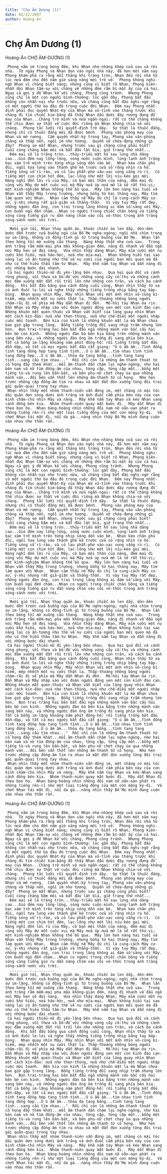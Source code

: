 ```yaml
---
title: "Chợ Âm Dương (1)"
date: 02/12/2007
author: Hoàng-Ân
---
```


# Chợ Âm Dương (1)

Hoàng-Ân
CHỢ ÂM-DƯƠNG (1)

     Phong nằm im trong bóng đêm, khi Nhạn nhẹ-nhàng khép cửa sau và rời nhà.  Từ ngày Phong và Nhạn dọn vào ngôi nhà này, đã hơn một năm nay Phong khám-phá ra rằng mỗi tháng khi trăng tròn, Nhạn đều rời nhà từ lúc nửa đêm cho đến năm giờ sáng nàng mới trở về.  Phong không nghi-ngờ Nhạn vì chàng biết nàng; nhưng cũng vì biết rõ Nhạn, Phong kiên-nhẫn đợi Nhạn tâm-sự với chàng về những đêm rằm bí-mật ấy của cả hai.  Ngay cả gợi ý để Nhạn kể với chàng, Phong cũng tránh.  Nhưng Phong cũng chỉ là một con người bình-thường: lúc gần đây, Phong bắt đầu không còn nhẫn-nại như trước nữa, và chàng cũng bắt đầu nghi-ngờ rằng có một người thứ ba đâu đó trong cuộc đời Nhạn.  Đêm nay Phong nhất-định phải đọc quyển Nhật-Ký của Nhạn mà vô-tình vào tháng trước khi chàng đi tìm chiếc kim-băng đã thấy Nhạn dấu dưới đáy rương đựng đồ may của Nhạn...Chàng trở mình và nửa ngần-ngại: rất có thể chàng không thể chịu được sự thật về cuộc đời riêng mà Nhạn không chia-sẻ với chàng.  Phong tắc lưỡi rồi quyết-định trở dậy.  Sự thật là thuốc đắng, nhưng chỉ có thuốc đắng mới dã được bệnh.  Phong vào phòng may của Nhạn và mở rương.  Cầm quyển nhật-ký trong tay, Phong vào văn-phòng chàng và thắp nến, ngồi im như tượng.  Quyển vở chứa-đựng những gì đây?  Phong sợ mất Nhạn, nhưng trước sau gì chàng cũng phải biết!  Cuối cùng chàng bặm môi và bắt đầu lật bìa, giở trang thứ nhất...
      Đêm mai sẽ là trăng tròn...thủy-triều mặt hồ sau lưng nhà dâng cao...Gió đêm nay lồng-lộng, sóng nước cuộn mình, long-lanh ánh trăng bạc xám trở mình trên từng nhịp sóng dồn vào bờ.  Nhạn kéo chăn phủ đùi, ngồi tựa lưng vào thành ghế kê trước cửa sổ rộng nhìn ra hồ.  Tiếng sóng vỗ rì-rào, và cỏ lau phất-phơ xào-xạc vọng vẳng rù-rì.  Có tiếng một con chim hót đêm, lạc-lõng như một lời níu-kéo gọi mời.  Nàng nghĩ đến lời rủ của Mây, cô bạn mới thân của nàng, đêm mai đi cùng với Mây dự một cuộc vui mà Mây nửa úp nửa mở là sẽ rất thú-vị; một kinh-nghiệm Nhạn không thể bỏ qua.  Mây lớn hơn nàng hai tuổi và Nhạn vẫn thấy Mây trong trường, nhưng bỗng từ hai tháng nay, Mây tìm làm quen với Nhạn.  Nhạn cảm thấy nể Mây dù chỉ là cung-cách Mây cư-xử, ý-nhị nhưng rất già-giặn và thẳng-thắn.  Vì vậy tuy Mây rất đẹp, những người đàn ông, con trai trong làng không ai dám sỗ-sàng với Mây.  Cơn buồn ngủ đến chậm...Nhạn co người trong chiếc chăn bông và tiếng sóng cùng tiếng gió ru dần nàng chìm vào cõi vô-thức trong ánh trăng sóng-sánh nước với trời.
      ....................
      Mười giờ tối, Nhạn thay quần áo, khoác chiếc áo len dầy, dón-dén bước đến trước cửa buồng ngủ của Bố Mẹ nghe-ngóng; ngôi nhà chìm trong sự im-lặng, không có động-tình gì từ trong buồng của Bố Mẹ.  Nhạn lần theo bóng tối mờ xuống cầu thang.  Nàng khép thật nhẹ cửa sau.  Trong ánh trăng rằm mềm-mại pha mầu không-gian đêm, nàng đi nhanh về đầu ngõ nơi Mây hẹn sẽ đợi nàng.  Vừa nhìn thấy dáng Nhạn, Mây mỉm cười một nụ cười khó hiểu, nửa háo-hức, nửa như mỉa-mai.  Nhạn không hiểu tại sao nàng lại có ấn-tượng như thế về nụ cười của người bạn mới quen mà đã như có thể hiểu thấu tâm-tư Nhạn.  Mây khẽ nắm tay Nhạn và dẫn nàng đi với những bước dài nhanh.
     Cả hai người thiếu-nữ đi yên-lặng bên nhau.  Qua hai quả đồi và cánh rừng phong, sồi thưa và bồ-đề với những vòng cây cổ-thụ và những cành mọc đâm xuống mặt đất rồi trồi lên như những con trăn, và cách ba cánh đồng.  Khi bắt đầu băng qua cánh đồng cuối cùng, Nhạn nhìn thấy từ xa có ánh đuốc le-lói và nghe thấy những tiếng trống nhịp bằng tay bập-bùng.  Nhạn quay nhìn Mây, Mây nhìn Nhạn với một ánh nhìn vô-cùng bí-hiểm, mép nhếch một nụ cười thật lạ. Thấp-thoáng những bóng người chậm-rãi đi về phía mà Mây dẫn Nhạn đi đến.  Mồ-hôi tay Nhạn ứa rịn.  Dần Nhạn và Mây nhập vào với đoàn người đứng ven một con kinh đào cạn.  Những khuôn mặt quen-thuộc và Nhạn vẫn biết của làng quay nhìn Nhạn một cách kín-đáo: nửa như thẹn-thùng, nửa như chế-diễu một người nhập cuộc mới toanh.  Bên kia con kinh là những khuôn mặt lạ mà Nhạn chưa bao giờ gặp trong làng.  Bỗng tiếng trống đổi sang nhịp trầm nhưng lớn hơn.  Bọn trai-tráng hai bên bắt đầu ngả những mảnh ván bắc cầu hai bên bờ con kinh.  Những người đàn bà bên kia băng trên những mảnh ván sang bên này, và những người đàn ông ôm trống đi sang phía bên kia.   Tất cả bỗng im-lặng khoảng năm phút đồng-hồ: rồi tiếng trống bắt đầu dồn-dập, và tất cả mọi người bắt đầu cất giọng: "Ù ù ầm ầm...Tình đồng tính tang đồng hợp tang tính tình...Ù ù ầm ầm...tìm nhau tình tính tang đồng hợp...Ù ù ầm ầm...thỏa dạ tang bồng...tình tang tang tính...sang cầu tìm nhau..."  Rồi chỉ còn là những âm-thanh thoát từ cổ họng đầy thèm khát...mỗi âm-thanh dần chậm lại nghe-ngóng, như hai bên nam và nữ tìm đồng-âm của nhau, từng cặp, từng cặp một...bỗng một tiếng tù-và rung lên bần-bật, và bên phụ-nữ chợt chạy ùa qua những mảnh ván...đôi bên vẫn thốt lên những âm-thanh từ cổ họng.  Như hẹn trước những cặp đồng-âm tìm ra nhau và mặt đất đón xuống từng đôi trai gái quằn-quại trong tay nhau.
     Nhạn nhìn thấy một nhóm thanh-niên vẫn đứng im, một chàng có mái tóc dài quăn dợn sóng dưới ánh trăng và ánh đuốc cắm phía bên này của con kinh chăm-chú nhìn Mây và nàng.  Mây khẽ nắm tay Nhạn và kéo Nhạn sang cánh đồng bên kia.  Nhóm thanh-niên quay mặt bước đi.  Mây dắt Nhạn đi theo bọn họ.  Nhạn bàng-hoàng nhìn những đôi nam nữ oằn-oạn phát ra những tiếng rên-rỉ như một loại tiếng động của một cơn mộng kỳ-dị.  Và chợt Nhạn tái mặt đi, nổi da gà...nàng nhìn thấy Bố Mẹ mình đang cuộn vào nhau như thân rắn.

Hoàng-Ân
CHỢ ÂM-DƯƠNG (1)

     Phong nằm im trong bóng đêm, khi Nhạn nhẹ-nhàng khép cửa sau và rời nhà.  Từ ngày Phong và Nhạn dọn vào ngôi nhà này, đã hơn một năm nay Phong khám-phá ra rằng mỗi tháng khi trăng tròn, Nhạn đều rời nhà từ lúc nửa đêm cho đến năm giờ sáng nàng mới trở về.  Phong không nghi-ngờ Nhạn vì chàng biết nàng; nhưng cũng vì biết rõ Nhạn, Phong kiên-nhẫn đợi Nhạn tâm-sự với chàng về những đêm rằm bí-mật ấy của cả hai.  Ngay cả gợi ý để Nhạn kể với chàng, Phong cũng tránh.  Nhưng Phong cũng chỉ là một con người bình-thường: lúc gần đây, Phong bắt đầu không còn nhẫn-nại như trước nữa, và chàng cũng bắt đầu nghi-ngờ rằng có một người thứ ba đâu đó trong cuộc đời Nhạn.  Đêm nay Phong nhất-định phải đọc quyển Nhật-Ký của Nhạn mà vô-tình vào tháng trước khi chàng đi tìm chiếc kim-băng đã thấy Nhạn dấu dưới đáy rương đựng đồ may của Nhạn...Chàng trở mình và nửa ngần-ngại: rất có thể chàng không thể chịu được sự thật về cuộc đời riêng mà Nhạn không chia-sẻ với chàng.  Phong tắc lưỡi rồi quyết-định trở dậy.  Sự thật là thuốc đắng, nhưng chỉ có thuốc đắng mới dã được bệnh.  Phong vào phòng may của Nhạn và mở rương.  Cầm quyển nhật-ký trong tay, Phong vào văn-phòng chàng và thắp nến, ngồi im như tượng.  Quyển vở chứa-đựng những gì đây?  Phong sợ mất Nhạn, nhưng trước sau gì chàng cũng phải biết!  Cuối cùng chàng bặm môi và bắt đầu lật bìa, giở trang thứ nhất...
      Đêm mai sẽ là trăng tròn...thủy-triều mặt hồ sau lưng nhà dâng cao...Gió đêm nay lồng-lộng, sóng nước cuộn mình, long-lanh ánh trăng bạc xám trở mình trên từng nhịp sóng dồn vào bờ.  Nhạn kéo chăn phủ đùi, ngồi tựa lưng vào thành ghế kê trước cửa sổ rộng nhìn ra hồ.  Tiếng sóng vỗ rì-rào, và cỏ lau phất-phơ xào-xạc vọng vẳng rù-rì.  Có tiếng một con chim hót đêm, lạc-lõng như một lời níu-kéo gọi mời.  Nàng nghĩ đến lời rủ của Mây, cô bạn mới thân của nàng, đêm mai đi cùng với Mây dự một cuộc vui mà Mây nửa úp nửa mở là sẽ rất thú-vị; một kinh-nghiệm Nhạn không thể bỏ qua.  Mây lớn hơn nàng hai tuổi và Nhạn vẫn thấy Mây trong trường, nhưng bỗng từ hai tháng nay, Mây tìm làm quen với Nhạn.  Nhạn cảm thấy nể Mây dù chỉ là cung-cách Mây cư-xử, ý-nhị nhưng rất già-giặn và thẳng-thắn.  Vì vậy tuy Mây rất đẹp, những người đàn ông, con trai trong làng không ai dám sỗ-sàng với Mây.  Cơn buồn ngủ đến chậm...Nhạn co người trong chiếc chăn bông và tiếng sóng cùng tiếng gió ru dần nàng chìm vào cõi vô-thức trong ánh trăng sóng-sánh nước với trời.
      ....................
      Mười giờ tối, Nhạn thay quần áo, khoác chiếc áo len dầy, dón-dén bước đến trước cửa buồng ngủ của Bố Mẹ nghe-ngóng; ngôi nhà chìm trong sự im-lặng, không có động-tình gì từ trong buồng của Bố Mẹ.  Nhạn lần theo bóng tối mờ xuống cầu thang.  Nàng khép thật nhẹ cửa sau.  Trong ánh trăng rằm mềm-mại pha mầu không-gian đêm, nàng đi nhanh về đầu ngõ nơi Mây hẹn sẽ đợi nàng.  Vừa nhìn thấy dáng Nhạn, Mây mỉm cười một nụ cười khó hiểu, nửa háo-hức, nửa như mỉa-mai.  Nhạn không hiểu tại sao nàng lại có ấn-tượng như thế về nụ cười của người bạn mới quen mà đã như có thể hiểu thấu tâm-tư Nhạn.  Mây khẽ nắm tay Nhạn và dẫn nàng đi với những bước dài nhanh.
     Cả hai người thiếu-nữ đi yên-lặng bên nhau.  Qua hai quả đồi và cánh rừng phong, sồi thưa và bồ-đề với những vòng cây cổ-thụ và những cành mọc đâm xuống mặt đất rồi trồi lên như những con trăn, và cách ba cánh đồng.  Khi bắt đầu băng qua cánh đồng cuối cùng, Nhạn nhìn thấy từ xa có ánh đuốc le-lói và nghe thấy những tiếng trống nhịp bằng tay bập-bùng.  Nhạn quay nhìn Mây, Mây nhìn Nhạn với một ánh nhìn vô-cùng bí-hiểm, mép nhếch một nụ cười thật lạ. Thấp-thoáng những bóng người chậm-rãi đi về phía mà Mây dẫn Nhạn đi đến.  Mồ-hôi tay Nhạn ứa rịn.  Dần Nhạn và Mây nhập vào với đoàn người đứng ven một con kinh đào cạn.  Những khuôn mặt quen-thuộc và Nhạn vẫn biết của làng quay nhìn Nhạn một cách kín-đáo: nửa như thẹn-thùng, nửa như chế-diễu một người nhập cuộc mới toanh.  Bên kia con kinh là những khuôn mặt lạ mà Nhạn chưa bao giờ gặp trong làng.  Bỗng tiếng trống đổi sang nhịp trầm nhưng lớn hơn.  Bọn trai-tráng hai bên bắt đầu ngả những mảnh ván bắc cầu hai bên bờ con kinh.  Những người đàn bà bên kia băng trên những mảnh ván sang bên này, và những người đàn ông ôm trống đi sang phía bên kia.   Tất cả bỗng im-lặng khoảng năm phút đồng-hồ: rồi tiếng trống bắt đầu dồn-dập, và tất cả mọi người bắt đầu cất giọng: "Ù ù ầm ầm...Tình đồng tính tang đồng hợp tang tính tình...Ù ù ầm ầm...tìm nhau tình tính tang đồng hợp...Ù ù ầm ầm...thỏa dạ tang bồng...tình tang tang tính...sang cầu tìm nhau..."  Rồi chỉ còn là những âm-thanh thoát từ cổ họng đầy thèm khát...mỗi âm-thanh dần chậm lại nghe-ngóng, như hai bên nam và nữ tìm đồng-âm của nhau, từng cặp, từng cặp một...bỗng một tiếng tù-và rung lên bần-bật, và bên phụ-nữ chợt chạy ùa qua những mảnh ván...đôi bên vẫn thốt lên những âm-thanh từ cổ họng.  Như hẹn trước những cặp đồng-âm tìm ra nhau và mặt đất đón xuống từng đôi trai gái quằn-quại trong tay nhau.
     Nhạn nhìn thấy một nhóm thanh-niên vẫn đứng im, một chàng có mái tóc dài quăn dợn sóng dưới ánh trăng và ánh đuốc cắm phía bên này của con kinh chăm-chú nhìn Mây và nàng.  Mây khẽ nắm tay Nhạn và kéo Nhạn sang cánh đồng bên kia.  Nhóm thanh-niên quay mặt bước đi.  Mây dắt Nhạn đi theo bọn họ.  Nhạn bàng-hoàng nhìn những đôi nam nữ oằn-oạn phát ra những tiếng rên-rỉ như một loại tiếng động của một cơn mộng kỳ-dị.  Và chợt Nhạn tái mặt đi, nổi da gà...nàng nhìn thấy Bố Mẹ mình đang cuộn vào nhau như thân rắn.

Hoàng-Ân
CHỢ ÂM-DƯƠNG (1)

     Phong nằm im trong bóng đêm, khi Nhạn nhẹ-nhàng khép cửa sau và rời nhà.  Từ ngày Phong và Nhạn dọn vào ngôi nhà này, đã hơn một năm nay Phong khám-phá ra rằng mỗi tháng khi trăng tròn, Nhạn đều rời nhà từ lúc nửa đêm cho đến năm giờ sáng nàng mới trở về.  Phong không nghi-ngờ Nhạn vì chàng biết nàng; nhưng cũng vì biết rõ Nhạn, Phong kiên-nhẫn đợi Nhạn tâm-sự với chàng về những đêm rằm bí-mật ấy của cả hai.  Ngay cả gợi ý để Nhạn kể với chàng, Phong cũng tránh.  Nhưng Phong cũng chỉ là một con người bình-thường: lúc gần đây, Phong bắt đầu không còn nhẫn-nại như trước nữa, và chàng cũng bắt đầu nghi-ngờ rằng có một người thứ ba đâu đó trong cuộc đời Nhạn.  Đêm nay Phong nhất-định phải đọc quyển Nhật-Ký của Nhạn mà vô-tình vào tháng trước khi chàng đi tìm chiếc kim-băng đã thấy Nhạn dấu dưới đáy rương đựng đồ may của Nhạn...Chàng trở mình và nửa ngần-ngại: rất có thể chàng không thể chịu được sự thật về cuộc đời riêng mà Nhạn không chia-sẻ với chàng.  Phong tắc lưỡi rồi quyết-định trở dậy.  Sự thật là thuốc đắng, nhưng chỉ có thuốc đắng mới dã được bệnh.  Phong vào phòng may của Nhạn và mở rương.  Cầm quyển nhật-ký trong tay, Phong vào văn-phòng chàng và thắp nến, ngồi im như tượng.  Quyển vở chứa-đựng những gì đây?  Phong sợ mất Nhạn, nhưng trước sau gì chàng cũng phải biết!  Cuối cùng chàng bặm môi và bắt đầu lật bìa, giở trang thứ nhất...
      Đêm mai sẽ là trăng tròn...thủy-triều mặt hồ sau lưng nhà dâng cao...Gió đêm nay lồng-lộng, sóng nước cuộn mình, long-lanh ánh trăng bạc xám trở mình trên từng nhịp sóng dồn vào bờ.  Nhạn kéo chăn phủ đùi, ngồi tựa lưng vào thành ghế kê trước cửa sổ rộng nhìn ra hồ.  Tiếng sóng vỗ rì-rào, và cỏ lau phất-phơ xào-xạc vọng vẳng rù-rì.  Có tiếng một con chim hót đêm, lạc-lõng như một lời níu-kéo gọi mời.  Nàng nghĩ đến lời rủ của Mây, cô bạn mới thân của nàng, đêm mai đi cùng với Mây dự một cuộc vui mà Mây nửa úp nửa mở là sẽ rất thú-vị; một kinh-nghiệm Nhạn không thể bỏ qua.  Mây lớn hơn nàng hai tuổi và Nhạn vẫn thấy Mây trong trường, nhưng bỗng từ hai tháng nay, Mây tìm làm quen với Nhạn.  Nhạn cảm thấy nể Mây dù chỉ là cung-cách Mây cư-xử, ý-nhị nhưng rất già-giặn và thẳng-thắn.  Vì vậy tuy Mây rất đẹp, những người đàn ông, con trai trong làng không ai dám sỗ-sàng với Mây.  Cơn buồn ngủ đến chậm...Nhạn co người trong chiếc chăn bông và tiếng sóng cùng tiếng gió ru dần nàng chìm vào cõi vô-thức trong ánh trăng sóng-sánh nước với trời.
      ....................
      Mười giờ tối, Nhạn thay quần áo, khoác chiếc áo len dầy, dón-dén bước đến trước cửa buồng ngủ của Bố Mẹ nghe-ngóng; ngôi nhà chìm trong sự im-lặng, không có động-tình gì từ trong buồng của Bố Mẹ.  Nhạn lần theo bóng tối mờ xuống cầu thang.  Nàng khép thật nhẹ cửa sau.  Trong ánh trăng rằm mềm-mại pha mầu không-gian đêm, nàng đi nhanh về đầu ngõ nơi Mây hẹn sẽ đợi nàng.  Vừa nhìn thấy dáng Nhạn, Mây mỉm cười một nụ cười khó hiểu, nửa háo-hức, nửa như mỉa-mai.  Nhạn không hiểu tại sao nàng lại có ấn-tượng như thế về nụ cười của người bạn mới quen mà đã như có thể hiểu thấu tâm-tư Nhạn.  Mây khẽ nắm tay Nhạn và dẫn nàng đi với những bước dài nhanh.
     Cả hai người thiếu-nữ đi yên-lặng bên nhau.  Qua hai quả đồi và cánh rừng phong, sồi thưa và bồ-đề với những vòng cây cổ-thụ và những cành mọc đâm xuống mặt đất rồi trồi lên như những con trăn, và cách ba cánh đồng.  Khi bắt đầu băng qua cánh đồng cuối cùng, Nhạn nhìn thấy từ xa có ánh đuốc le-lói và nghe thấy những tiếng trống nhịp bằng tay bập-bùng.  Nhạn quay nhìn Mây, Mây nhìn Nhạn với một ánh nhìn vô-cùng bí-hiểm, mép nhếch một nụ cười thật lạ. Thấp-thoáng những bóng người chậm-rãi đi về phía mà Mây dẫn Nhạn đi đến.  Mồ-hôi tay Nhạn ứa rịn.  Dần Nhạn và Mây nhập vào với đoàn người đứng ven một con kinh đào cạn.  Những khuôn mặt quen-thuộc và Nhạn vẫn biết của làng quay nhìn Nhạn một cách kín-đáo: nửa như thẹn-thùng, nửa như chế-diễu một người nhập cuộc mới toanh.  Bên kia con kinh là những khuôn mặt lạ mà Nhạn chưa bao giờ gặp trong làng.  Bỗng tiếng trống đổi sang nhịp trầm nhưng lớn hơn.  Bọn trai-tráng hai bên bắt đầu ngả những mảnh ván bắc cầu hai bên bờ con kinh.  Những người đàn bà bên kia băng trên những mảnh ván sang bên này, và những người đàn ông ôm trống đi sang phía bên kia.   Tất cả bỗng im-lặng khoảng năm phút đồng-hồ: rồi tiếng trống bắt đầu dồn-dập, và tất cả mọi người bắt đầu cất giọng: "Ù ù ầm ầm...Tình đồng tính tang đồng hợp tang tính tình...Ù ù ầm ầm...tìm nhau tình tính tang đồng hợp...Ù ù ầm ầm...thỏa dạ tang bồng...tình tang tang tính...sang cầu tìm nhau..."  Rồi chỉ còn là những âm-thanh thoát từ cổ họng đầy thèm khát...mỗi âm-thanh dần chậm lại nghe-ngóng, như hai bên nam và nữ tìm đồng-âm của nhau, từng cặp, từng cặp một...bỗng một tiếng tù-và rung lên bần-bật, và bên phụ-nữ chợt chạy ùa qua những mảnh ván...đôi bên vẫn thốt lên những âm-thanh từ cổ họng.  Như hẹn trước những cặp đồng-âm tìm ra nhau và mặt đất đón xuống từng đôi trai gái quằn-quại trong tay nhau.
     Nhạn nhìn thấy một nhóm thanh-niên vẫn đứng im, một chàng có mái tóc dài quăn dợn sóng dưới ánh trăng và ánh đuốc cắm phía bên này của con kinh chăm-chú nhìn Mây và nàng.  Mây khẽ nắm tay Nhạn và kéo Nhạn sang cánh đồng bên kia.  Nhóm thanh-niên quay mặt bước đi.  Mây dắt Nhạn đi theo bọn họ.  Nhạn bàng-hoàng nhìn những đôi nam nữ oằn-oạn phát ra những tiếng rên-rỉ như một loại tiếng động của một cơn mộng kỳ-dị.  Và chợt Nhạn tái mặt đi, nổi da gà...nàng nhìn thấy Bố Mẹ mình đang cuộn vào nhau như thân rắn.
